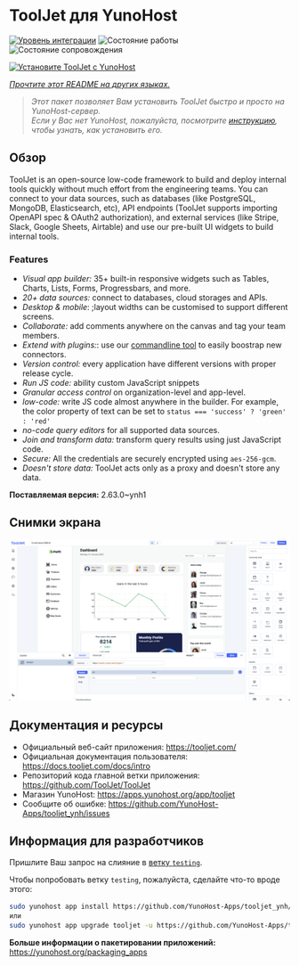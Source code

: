 <!--
Важно: этот README был автоматически сгенерирован <https://github.com/YunoHost/apps/tree/master/tools/readme_generator>
Он НЕ ДОЛЖЕН редактироваться вручную.
-->

# ToolJet для YunoHost

[![Уровень интеграции](https://apps.yunohost.org/badge/integration/tooljet)](https://ci-apps.yunohost.org/ci/apps/tooljet/)
![Состояние работы](https://apps.yunohost.org/badge/state/tooljet)
![Состояние сопровождения](https://apps.yunohost.org/badge/maintained/tooljet)

[![Установите ToolJet с YunoHost](https://install-app.yunohost.org/install-with-yunohost.svg)](https://install-app.yunohost.org/?app=tooljet)

*[Прочтите этот README на других языках.](./ALL_README.md)*

> *Этот пакет позволяет Вам установить ToolJet быстро и просто на YunoHost-сервер.*  
> *Если у Вас нет YunoHost, пожалуйста, посмотрите [инструкцию](https://yunohost.org/install), чтобы узнать, как установить его.*

## Обзор

ToolJet is an open-source low-code framework to build and deploy internal tools quickly without much effort from the engineering teams. You can connect to your data sources, such as databases (like PostgreSQL, MongoDB, Elasticsearch, etc), API endpoints (ToolJet supports importing OpenAPI spec & OAuth2 authorization), and external services (like Stripe, Slack, Google Sheets, Airtable) and use our pre-built UI widgets to build internal tools.

### Features

- *Visual app builder:* 35+ built-in responsive widgets such as Tables, Charts, Lists, Forms, Progressbars, and more.
- *20+ data sources:* connect to databases, cloud storages and APIs.
- *Desktop & mobile*: ;layout widths can be customised to support different screens. 
- *Collaborate:* add comments anywhere on the canvas and tag your team members.
- *Extend with plugins:*: use our [commandline tool](https://www.npmjs.com/package/tooljet) to easily boostrap new connectors.
- *Version control:* every application have different versions with proper release cycle.
- *Run JS code:* ability custom JavaScript snippets
- *Granular access control* on organization-level and app-level.
- *low-code:* write JS code almost anywhere in the builder. For example, the color property of text can be set to `status === 'success' ? 'green' : 'red'`
- *no-code query editors* for all supported data sources.
- *Join and transform data:* transform query results using just JavaScript code. 
- *Secure:* All the credentials are securely encrypted using `aes-256-gcm`.
- *Doesn't store data:* ToolJet acts only as a proxy and doesn't store any data.


**Поставляемая версия:** 2.63.0~ynh1

## Снимки экрана

![Снимок экрана ToolJet](./doc/screenshots/example.png)

## Документация и ресурсы

- Официальный веб-сайт приложения: <https://tooljet.com/>
- Официальная документация пользователя: <https://docs.tooljet.com/docs/intro>
- Репозиторий кода главной ветки приложения: <https://github.com/ToolJet/ToolJet>
- Магазин YunoHost: <https://apps.yunohost.org/app/tooljet>
- Сообщите об ошибке: <https://github.com/YunoHost-Apps/tooljet_ynh/issues>

## Информация для разработчиков

Пришлите Ваш запрос на слияние в [ветку `testing`](https://github.com/YunoHost-Apps/tooljet_ynh/tree/testing).

Чтобы попробовать ветку `testing`, пожалуйста, сделайте что-то вроде этого:

```bash
sudo yunohost app install https://github.com/YunoHost-Apps/tooljet_ynh/tree/testing --debug
или
sudo yunohost app upgrade tooljet -u https://github.com/YunoHost-Apps/tooljet_ynh/tree/testing --debug
```

**Больше информации о пакетировании приложений:** <https://yunohost.org/packaging_apps>
